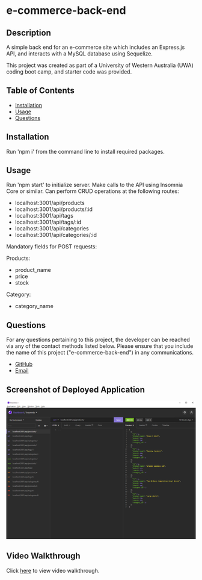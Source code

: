 # e-commerce-back-end

## Description

A simple back end for an e-commerce site which includes an Express.js API, and interacts with a MySQL database using Sequelize.

This project was created as part of a University of Western Australia (UWA) coding boot camp, and starter code was provided. 

## Table of Contents

-   [Installation](#installation)
-   [Usage](#usage)
-   [Questions](#questions)

## Installation

Run 'npm i' from the command line to install required packages.

## Usage

Run 'npm start' to initialize server. 
Make calls to the API using Insomnia Core or similar. 
Can perform CRUD operations at the following routes: 

- localhost:3001/api/products
- localhost:3001/api/products/:id
- localhost:3001/api/tags
- localhost:3001/api/tags/:id
- localhost:3001/api/categories
- localhost:3001/api/categories/:id

Mandatory fields for POST requests: 

Products: 
- product_name
- price
- stock

Category: 
- category_name

## Questions

For any questions pertaining to this project, the developer can be reached via any of the contact methods listed below.
Please ensure that you include the name of this project ("e-commerce-back-end") in any communications.

-   [GitHub](https://github.com/stephje)
-   [Email](mailto:s.jenkins3018@gmail.com)

## Screenshot of Deployed Application

![Screenshot of Application](./screenshot.png)

## Video Walkthrough

Click [here](https://drive.google.com/file/d/10JDfwzNdVqZ1m-is_ae_y6JddVfV2Cgi/view) to view video walkthrough.
